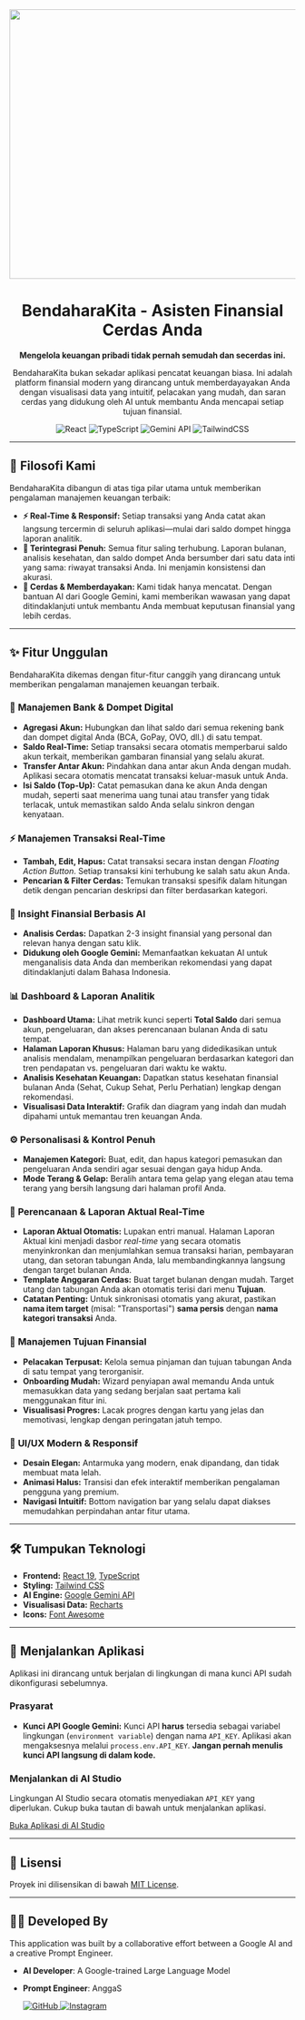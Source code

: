 <div align="center">
<img width="1200" height="475" alt="GHBanner" src="https://github.com/user-attachments/assets/0aa67016-6eaf-458a-adb2-6e31a0763ed6" />
</div>

<div align="center">

# BendaharaKita - Asisten Finansial Cerdas Anda

**Mengelola keuangan pribadi tidak pernah semudah dan secerdas ini.**

BendaharaKita bukan sekadar aplikasi pencatat keuangan biasa. Ini adalah platform finansial modern yang dirancang untuk memberdayayakan Anda dengan visualisasi data yang intuitif, pelacakan yang mudah, dan saran cerdas yang didukung oleh AI untuk membantu Anda mencapai setiap tujuan finansial.

![React](https://img.shields.io/badge/React-19-blue?style=for-the-badge&logo=react)
![TypeScript](https://img.shields.io/badge/TypeScript-5.x-blue?style=for-the-badge&logo=typescript)
![Gemini API](https://img.shields.io/badge/Google-Gemini_API-red?style=for-the-badge&logo=google)
![TailwindCSS](https://img.shields.io/badge/Tailwind-CSS-cyan?style=for-the-badge&logo=tailwindcss)

</div>

---

## 🧭 Filosofi Kami

BendaharaKita dibangun di atas tiga pilar utama untuk memberikan pengalaman manajemen keuangan terbaik:

-   **⚡ Real-Time & Responsif:** Setiap transaksi yang Anda catat akan langsung tercermin di seluruh aplikasi—mulai dari saldo dompet hingga laporan analitik.
-   **🔗 Terintegrasi Penuh:** Semua fitur saling terhubung. Laporan bulanan, analisis kesehatan, dan saldo dompet Anda bersumber dari satu data inti yang sama: riwayat transaksi Anda. Ini menjamin konsistensi dan akurasi.
-   **🧠 Cerdas & Memberdayakan:** Kami tidak hanya mencatat. Dengan bantuan AI dari Google Gemini, kami memberikan wawasan yang dapat ditindaklanjuti untuk membantu Anda membuat keputusan finansial yang lebih cerdas.

---

## ✨ Fitur Unggulan

BendaharaKita dikemas dengan fitur-fitur canggih yang dirancang untuk memberikan pengalaman manajemen keuangan terbaik.

### 🏦 **Manajemen Bank & Dompet Digital**
- **Agregasi Akun:** Hubungkan dan lihat saldo dari semua rekening bank dan dompet digital Anda (BCA, GoPay, OVO, dll.) di satu tempat.
- **Saldo Real-Time:** Setiap transaksi secara otomatis memperbarui saldo akun terkait, memberikan gambaran finansial yang selalu akurat.
- **Transfer Antar Akun:** Pindahkan dana antar akun Anda dengan mudah. Aplikasi secara otomatis mencatat transaksi keluar-masuk untuk Anda.
- **Isi Saldo (Top-Up):** Catat pemasukan dana ke akun Anda dengan mudah, seperti saat menerima uang tunai atau transfer yang tidak terlacak, untuk memastikan saldo Anda selalu sinkron dengan kenyataan.

### ⚡ **Manajemen Transaksi Real-Time**
- **Tambah, Edit, Hapus:** Catat transaksi secara instan dengan *Floating Action Button*. Setiap transaksi kini terhubung ke salah satu akun Anda.
- **Pencarian & Filter Cerdas:** Temukan transaksi spesifik dalam hitungan detik dengan pencarian deskripsi dan filter berdasarkan kategori.

### 🧠 **Insight Finansial Berbasis AI**
- **Analisis Cerdas:** Dapatkan 2-3 insight finansial yang personal dan relevan hanya dengan satu klik.
- **Didukung oleh Google Gemini:** Memanfaatkan kekuatan AI untuk menganalisis data Anda dan memberikan rekomendasi yang dapat ditindaklanjuti dalam Bahasa Indonesia.

### 📊 **Dashboard & Laporan Analitik**
- **Dashboard Utama:** Lihat metrik kunci seperti **Total Saldo** dari semua akun, pengeluaran, dan akses perencanaan bulanan Anda di satu tempat.
- **Halaman Laporan Khusus:** Halaman baru yang didedikasikan untuk analisis mendalam, menampilkan pengeluaran berdasarkan kategori dan tren pendapatan vs. pengeluaran dari waktu ke waktu.
- **Analisis Kesehatan Keuangan:** Dapatkan status kesehatan finansial bulanan Anda (Sehat, Cukup Sehat, Perlu Perhatian) lengkap dengan rekomendasi.
- **Visualisasi Data Interaktif:** Grafik dan diagram yang indah dan mudah dipahami untuk memantau tren keuangan Anda.

### ⚙️ **Personalisasi & Kontrol Penuh**
- **Manajemen Kategori:** Buat, edit, dan hapus kategori pemasukan dan pengeluaran Anda sendiri agar sesuai dengan gaya hidup Anda.
- **Mode Terang & Gelap:** Beralih antara tema gelap yang elegan atau tema terang yang bersih langsung dari halaman profil Anda.

### 🎯 **Perencanaan & Laporan Aktual Real-Time**
- **Laporan Aktual Otomatis:** Lupakan entri manual. Halaman Laporan Aktual kini menjadi dasbor *real-time* yang secara otomatis menyinkronkan dan menjumlahkan semua transaksi harian, pembayaran utang, dan setoran tabungan Anda, lalu membandingkannya langsung dengan target bulanan Anda.
- **Template Anggaran Cerdas:** Buat target bulanan dengan mudah. Target utang dan tabungan Anda akan otomatis terisi dari menu **Tujuan**.
- **Catatan Penting:** Untuk sinkronisasi otomatis yang akurat, pastikan **nama item target** (misal: "Transportasi") **sama persis** dengan **nama kategori transaksi** Anda.

### 🚀 **Manajemen Tujuan Finansial**
- **Pelacakan Terpusat:** Kelola semua pinjaman dan tujuan tabungan Anda di satu tempat yang terorganisir.
- **Onboarding Mudah:** Wizard penyiapan awal memandu Anda untuk memasukkan data yang sedang berjalan saat pertama kali menggunakan fitur ini.
- **Visualisasi Progres:** Lacak progres dengan kartu yang jelas dan memotivasi, lengkap dengan peringatan jatuh tempo.

### 🎨 **UI/UX Modern & Responsif**
- **Desain Elegan:** Antarmuka yang modern, enak dipandang, dan tidak membuat mata lelah.
- **Animasi Halus:** Transisi dan efek interaktif memberikan pengalaman pengguna yang premium.
- **Navigasi Intuitif:** Bottom navigation bar yang selalu dapat diakses memudahkan perpindahan antar fitur utama.

---

## 🛠️ Tumpukan Teknologi

- **Frontend:** [React 19](https://react.dev/), [TypeScript](https://www.typescriptlang.org/)
- **Styling:** [Tailwind CSS](https://tailwindcss.com/)
- **AI Engine:** [Google Gemini API](https://ai.google.dev/)
- **Visualisasi Data:** [Recharts](https://recharts.org/)
- **Icons:** [Font Awesome](https://fontawesome.com/)

---

## 🚀 Menjalankan Aplikasi

Aplikasi ini dirancang untuk berjalan di lingkungan di mana kunci API sudah dikonfigurasi sebelumnya.

### Prasyarat

-   **Kunci API Google Gemini:** Kunci API **harus** tersedia sebagai variabel lingkungan (`environment variable`) dengan nama `API_KEY`. Aplikasi akan mengaksesnya melalui `process.env.API_KEY`. **Jangan pernah menulis kunci API langsung di dalam kode.**

### Menjalankan di AI Studio

Lingkungan AI Studio secara otomatis menyediakan `API_KEY` yang diperlukan. Cukup buka tautan di bawah untuk menjalankan aplikasi.

[Buka Aplikasi di AI Studio](https://ai.studio/apps/drive/1L2WA5PMFm9ox5wm5OxeKfvXZ40aK4uPS)

---

## 📄 Lisensi

Proyek ini dilisensikan di bawah [MIT License](LICENSE).

---

## 👨‍💻 Developed By

This application was built by a collaborative effort between a Google AI and a creative Prompt Engineer.

- **AI Developer**: A Google-trained Large Language Model
- **Prompt Engineer**: AnggaS
  
  <a href="https://github.com/Asamaludi26" target="_blank">
    <img src="https://img.shields.io/badge/GitHub-Asamaludi26-181717?style=for-the-badge&logo=github" alt="GitHub">
  </a>
  <a href="https://www.instagram.com/asmlds1/" target="_blank">
    <img src="https://img.shields.io/badge/Instagram-asmlds1-E4405F?style=for-the-badge&logo=instagram" alt="Instagram">
  </a>